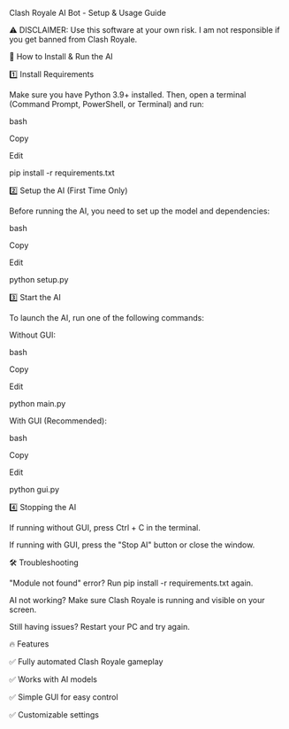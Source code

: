 Clash Royale AI Bot - Setup & Usage Guide

⚠ DISCLAIMER: Use this software at your own risk. I am not responsible if you get banned from Clash Royale.

📌 How to Install & Run the AI

1️⃣ Install Requirements

Make sure you have Python 3.9+ installed. Then, open a terminal (Command Prompt, PowerShell, or Terminal) and run:

bash

Copy

Edit

pip install -r requirements.txt

2️⃣ Setup the AI (First Time Only)

Before running the AI, you need to set up the model and dependencies:

bash

Copy

Edit

python setup.py

3️⃣ Start the AI

To launch the AI, run one of the following commands:

Without GUI:

bash

Copy

Edit

python main.py

With GUI (Recommended):

bash

Copy

Edit

python gui.py


4️⃣ Stopping the AI

If running without GUI, press Ctrl + C in the terminal.

If running with GUI, press the "Stop AI" button or close the window.

🛠 Troubleshooting

"Module not found" error? Run pip install -r requirements.txt again.

AI not working? Make sure Clash Royale is running and visible on your screen.

Still having issues? Restart your PC and try again.

🔥 Features

✅ Fully automated Clash Royale gameplay

✅ Works with AI models

✅ Simple GUI for easy control

✅ Customizable settings

